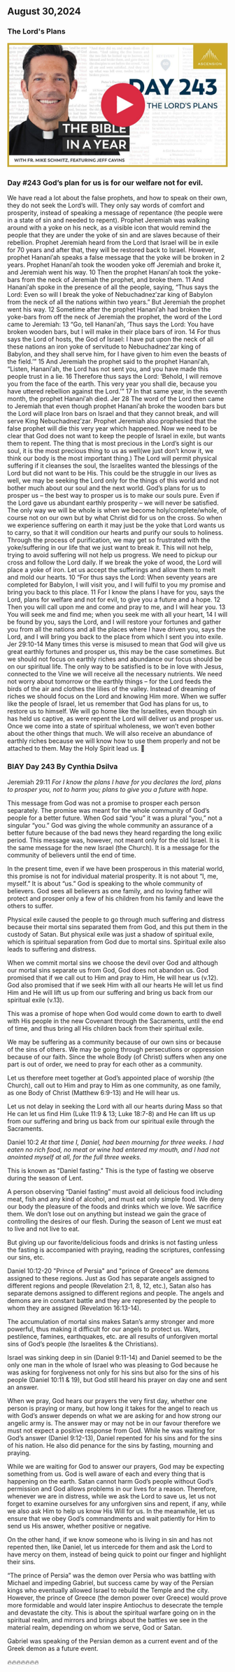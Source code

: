 ## August 30,2024

### The Lord's Plans

[![The Lord's Plans](https://raw.githubusercontent.com/linusjf/BIAY/main/August/jpgs/Day243.jpg)](https://youtu.be/VQfD3oPeRX4 "The Lord's Plans")

### Day #243 God’s plan for us is for our welfare not for evil.

We have read a lot about the false prophets, and how to speak on their own, they do not seek the Lord’s will. They only say words of comfort and prosperity, instead of speaking a message of repentance (the people were in a state of sin and needed to repent). Prophet Jeremiah was walking around with a yoke on his neck, as a visible icon that would remind the people that they are under the yoke of sin and are slaves because of their rebellion. Prophet Jeremiah heard from the Lord that Israel will be in exile for 70 years and after that, they will be restored back to Israel.
However, prophet Hanani′ah speaks a false message that the yoke will be broken in 2 years. Prophet Hanani′ah took the wooden yoke off Jeremiah and broke it, and Jeremiah went his way.
10 Then the prophet Hanani′ah took the yoke-bars from the neck of Jeremiah the prophet, and broke them. 11 And Hanani′ah spoke in the presence of all the people, saying, “Thus says the Lord: Even so will I break the yoke of Nebuchadnez′zar king of Babylon from the neck of all the nations within two years.” But Jeremiah the prophet went his way.
12 Sometime after the prophet Hanani′ah had broken the yoke-bars from off the neck of Jeremiah the prophet, the word of the Lord came to Jeremiah: 13 “Go, tell Hanani′ah, ‘Thus says the Lord: You have broken wooden bars, but I will make in their place bars of iron. 14 For thus says the Lord of hosts, the God of Israel: I have put upon the neck of all these nations an iron yoke of servitude to Nebuchadnez′zar king of Babylon, and they shall serve him, for I have given to him even the beasts of the field.’” 15 And Jeremiah the prophet said to the prophet Hanani′ah, “Listen, Hanani′ah, the Lord has not sent you, and you have made this people trust in a lie. 16 Therefore thus says the Lord: ‘Behold, I will remove you from the face of the earth. This very year you shall die, because you have uttered rebellion against the Lord.’”
17 In that same year, in the seventh month, the prophet Hanani′ah died. Jer 28
The word of the Lord then came to Jeremiah that even though prophet Hanani′ah broke the wooden bars but the Lord will place Iron bars on Israel and that they cannot break, and will serve King Nebuchadnez′zar. Prophet Jeremiah also prophesied that the false prophet will die this very year which happened. Now we need to be clear that God does not want to keep the people of Israel in exile, but wants them to repent. The thing that is most precious in the Lord’s sight is our soul, it is the most precious thing to us as well(we just don’t know it, we think our body is the most important thing.) The Lord will permit physical suffering if it cleanses the soul, the Israelites wanted the blessings of the Lord but did not want to be His.
This could be the struggle in our lives as well, we may be seeking the Lord only for the things of this world and not bother much about our soul and the next world. God’s plans for us to prosper us – the best way to prosper us is to make our souls pure. Even if the Lord gave us abundant earthly prosperity – we will never be satisfied. The only way we will be whole is when we become holy/complete/whole, of course not on our own but by what Christ did for us on the cross. So when we experience suffering on earth it may just be the yoke that Lord wants us to carry, so that it will condition our hearts and purify our souls to holiness.
Through the process of purification, we may get so frustrated with the yoke/suffering in our life that we just want to break it. This will not help, trying to avoid suffering will not help us progress. We need to pickup our cross and follow the Lord daily. If we break the yoke of wood, the Lord will place a yoke of iron. Let us accept the sufferings and allow them to melt and mold our hearts.
10 “For thus says the Lord: When seventy years are completed for Babylon, I will visit you, and I will fulfil to you my promise and bring you back to this place. 11 For I know the plans I have for you, says the Lord, plans for welfare and not for evil, to give you a future and a hope. 12 Then you will call upon me and come and pray to me, and I will hear you. 13 You will seek me and find me; when you seek me with all your heart, 14 I will be found by you, says the Lord, and I will restore your fortunes and gather you from all the nations and all the places where I have driven you, says the Lord, and I will bring you back to the place from which I sent you into exile. Jer 29:10-14
Many times this verse is misused to mean that God will give us great earthly fortunes and prosper us, this may be the case sometimes. But we should not focus on earthly riches and abundance our focus should be on our spiritual life. The only way to be satisfied is to be in love with Jesus, connected to the Vine we will receive all the necessary nutrients. We need not worry about tomorrow or the earthly things – for the Lord feeds the birds of the air and clothes the lilies of the valley. Instead of dreaming of riches we should focus on the Lord and knowing Him more.
When we suffer like the people of Israel, let us remember that God has plans for us, to restore us to himself. We will go home like the Israelites, even though sin has held us captive, as were repent the Lord will deliver us and prosper us. Once we come into a state of spiritual wholeness, we won’t even bother about the other things that much. We will also receive an abundance of earthly riches because we will know how to use them properly and not be attached to them.
May the Holy Spirit lead us. 🙏

### BIAY Day 243 By Cynthia Dsilva

Jeremiah 29:11
*For I know the plans I have for you declares the lord, plans to prosper you, not to harm you; plans to give you a future with hope.*

This message from God was not a promise to prosper each person separately.  The promise was meant for the whole community of God’s people for a better future.  When God said “you” it was a plural “you,” not a singular “you.”  God was giving the whole community an assurance of a better future because of the bad news they heard regarding the long exilic period.
This message was, however, not meant only for the old Israel.  It is the same message for the new Israel (the Church).  It is a message for the community of believers until the end of time.

In the present time, even if we have been prosperous in this material world, this promise is not for individual material prosperity. It is not about “I, me, myself.”  It is about “us.”  God is speaking to the whole community of believers. God sees all believers as one family, and no loving father will protect and prosper only a few of his children from his family and leave the others to suffer.

Physical exile caused the people to go through much suffering and distress because their mortal sins separated them from God, and this put them in the custody of Satan.
But physical exile was just a shadow of spiritual exile, which is spiritual separation from God due to mortal sins.  Spiritual exile also leads to suffering and distress.

When we commit mortal sins we choose the devil over God and although our mortal sins separate us from God, God does not abandon us.  God promised that if we call out to Him and pray to Him, He will hear us (v.12).  God also promised that if we seek Him with all our hearts He will let us find Him and He will lift us up from our suffering and bring us back from our spiritual exile (v.13).

This was a promise of hope when God would come down to earth to dwell with His people in the new Covenant through the Sacraments, until the end of time, and thus bring all His children back from their spiritual exile.

We may be suffering as a community because of our own sins or because of the sins of others.  We may be going through persecutions or oppression because of our faith.
Since the whole Body (of Christ) suffers when any one part is out of order, we need to pray for each other as a community.

Let us therefore meet together at God’s appointed place of worship (the Church), call out to Him and pray to Him as one community, as one family, as one Body of Christ (Matthew 6:9-13) and He will hear us.

Let us not delay in seeking the Lord with all our hearts during Mass so that He can let us find Him (Luke 11:9 & 13; Luke 18:7-8) and He can lift us up from our suffering and bring us back from our spiritual exile through the Sacraments.

Daniel 10:2
*At that time I, Daniel, had been mourning for three weeks. I had eaten no rich food, no meat or wine had entered my mouth, and I had not anointed myself at all, for the full three weeks.*

This is known as "Daniel fasting."
This is the type of fasting we observe during the season of Lent.

A person observing “Daniel fasting” must avoid all delicious food including meat, fish and any kind of alcohol, and must eat only simple food.
We deny our body the pleasure of the foods and drinks which we love. We sacrifice them.  We don’t lose out on anything but instead we gain the grace of controlling the desires of our flesh.
During the season of Lent we must eat to live and not live to eat.

But giving up our favorite/delicious foods and drinks is not fasting unless the fasting is accompanied with praying, reading the scriptures, confessing our sins, etc.

Daniel 10:12-20
"Prince of Persia" and "prince of Greece" are demons assigned to these regions. Just as God has separate angels assigned to different regions and people (Revelation 2:1, 8, 12, etc.), Satan also has separate demons assigned to different regions and people.  The angels and demons are in constant battle and they are represented by the people to whom they are assigned (Revelation 16:13-14).

The accumulation of mortal sins makes Satan’s army stronger and more powerful, thus making it difficult for our angels to protect us.  Wars, pestilence, famines, earthquakes, etc. are all results of unforgiven mortal sins of God’s people (the Israelites & the Christians).

Israel was sinking deep in sin (Daniel 9:11-14) and Daniel seemed to be the only one man in the whole of Israel who was pleasing to God because he was asking for forgiveness not only for his sins but also for the sins of his people (Daniel 10:11 & 19), but God still heard his prayer on day one and sent an answer.

When we pray, God hears our prayers the very first day, whether one person is praying or many, but how long it takes for the angel to reach us with God’s answer depends on what we are asking for and how strong our angelic army is.  The answer may or may not be in our favour therefore we must not expect a positive response from God.
While he was waiting for God’s answer (Daniel 9:12-13), Daniel repented for his sins and for the sins of his nation.  He also did penance for the sins by fasting, mourning and praying.

While we are waiting for God to answer our prayers, God may be expecting something from us.  God is well aware of each and every thing that is happening on the earth.  Satan cannot harm God’s people without God’s permission and God allows problems in our lives for a reason.  Therefore, whenever we are in distress, while we ask the Lord to save us, let us not forget to examine ourselves for any unforgiven sins and repent, if any, while we also ask Him to help us know His Will for us.  In the meanwhile, let us ensure that we obey God’s commandments and wait patiently for Him to send us His answer, whether positive or negative.

On the other hand, if we know someone who is living in sin and has not repented then, like Daniel, let us intercede for them and ask the Lord to have mercy on them, instead of being quick to point our finger and highlight their sins.

“The prince of Persia” was the demon over Persia who was battling with Michael and impeding Gabriel, but success came by way of the Persian kings who eventually allowed Israel to rebuild the Temple and the city. However, the prince of Greece (the demon power over Greece) would prove more formidable and would later inspire Antiochus to desecrate the temple and devastate the city. This is about the spiritual warfare going on in the spiritual realm, and mirrors and brings about the battles we see in the material realm, depending on whom we serve, God or Satan.

Gabriel was speaking of the Persian demon as a current event and of the Greek demon as a future event.

🔥🔥🔥🔥🔥🔥🔥
